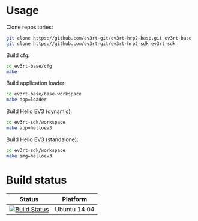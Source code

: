 # Usage

Clone repositories:
```sh
git clone https://github.com/ev3rt-git/ev3rt-hrp2-base.git ev3rt-base
git clone https://github.com/ev3rt-git/ev3rt-hrp2-sdk ev3rt-sdk
```

Build cfg:
```sh
cd ev3rt-base/cfg
make
```

Build application loader:
```sh
cd ev3rt-base/base-workspace
make app=loader
```

Build Hello EV3 (dynamic):
```sh
cd ev3rt-sdk/workspace
make app=helloev3
```

Build Hello EV3 (standalone):
```sh
cd ev3rt-sdk/workspace
make img=helloev3
```
# Build status

Status               | Platform
--------------       | ------ 
[![Build Status](https://travis-ci.org/ev3rt-git/ev3rt-hrp2-base.svg?branch=master)](https://travis-ci.org/ev3rt-git/ev3rt-hrp2-base) | Ubuntu 14.04
